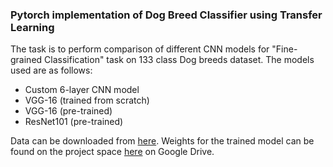 ### Pytorch implementation of Dog Breed Classifier using Transfer Learning

The task is to perform comparison of different CNN models for "Fine-grained Classification" task on 133 class Dog breeds dataset. The models used are as follows:

- Custom 6-layer CNN model
- VGG-16 (trained from scratch)
- VGG-16 (pre-trained)
- ResNet101 (pre-trained)

Data can be downloaded from [here](https://s3-us-west-1.amazonaws.com/udacity-aind/dog-project/dogImages.zip).
Weights for the trained model can be found on the project space [here](https://github.com/user/repo/blob/branch/other_file.md) on Google Drive. 
